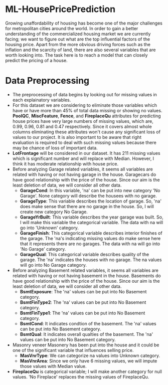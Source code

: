 # ML-HousePricePrediction
Growing unaffordability of housing has become one of the major challenges for metropolitan cities around the world. In order to gain a better understanding of the commercialized housing market we are currently facing; we want to figure out what are the top influential factors of the housing price. Apart from the more obvious driving forces such as the inflation and the scarcity of land, there are also several variables that are worth looking into. The task here is to reach a model that can closely predict the pricing of a house.

# Data Preprocessing

- The preprocessing of data begins by looking out for missing values in each explainatory variables.
- For this dataset we are considering to eliminate those variables which have or have more than 45% of total data missing or showing no values. **PoolQC**, **MiscFeature**, **Fence**, and **FireplaceQu** attributes for predicting house prices have very large numbers of missing values, which are, 0.99, 0.96, 0.81 and 0.47 respectively. Since it covers almost whole columns eliminating these attributes won't cause any significant loss of values to our project. It is also important to be aware that right evaluation is required to deal with such missing values because there may be chance of loss of important data.
- **LotFrontage** will be considered in our dataset. It has 211 missing values which is significant number and will replace with Median. However, I think it has moderate relationship with house price.
- Before analyzing Garage related variables, it seems all variables are related with having or not having garage in the house. Garagecars do have good relationship with the price of the house. Since our aim is the least deletion of data, we will consider all other data.
  - **GarageCond**: In this variable, 'na' can be put into new category 'No Garage'. None category will describe the housees with no garage.
  - **GarageType**: This variable describes the location of garage. So, 'na' does make sense that there are no garage in the house. So, I will create new category No Garage.
  - **GarageYrBuilt**: This variable describes the year garage was built. So, I will make this variable the categorical variable. The data with na will go into 'Unknown' category.
  - **GarageFinish**: This categorical variable describes interior finishes of the garage. The 'na's indicating missing values do make sense here that it represents there are no garages. The data with na will go into 'No Garage' category.
  - **GarageQual**: This categorical variable describes quality of the garage. The 'na' indicates the houses with no garage. The na values will go into No Garage                         category.
- Before analyzing Basement related variables, it seems all variables are related with having or not having basement in the house. Basements do have good relationship with the price of the house. Since our aim is the least deletion of data, we will consider all other data.
  - **BsmtExposure**: The 'na' values can be put into No Basement category.
  - **BsmtFinType2**: The 'na' values can be put into No Basement category.
  - **BsmtFinType1**: The 'na' values can be put into No Basement category.
  - **BsmtCond**: It indicates condtion of the basement. The 'na' values can be put into No Basement category.
  - **BsmtQual**: It indicates overall qualties of the basement. The 'na' values can be put into No Basement category.
- Masonry veneer Masonery has been put into the house and it could be one of the significant variable that influences selling price.
  - **MasVnrType**: We can categorize na values into Unknown category.
  - **MasVnrArea**: Since we only have 6 missing values, we will impute those values with Median value.
- **FireplaceQu** is categorical variable; I will make another category for null values. 'No Fireplace' replaces the missing values of FireplaceQu.
